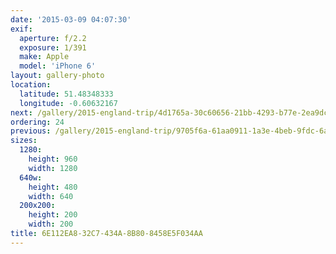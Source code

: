 ```yaml
---
date: '2015-03-09 04:07:30'
exif:
  aperture: f/2.2
  exposure: 1/391
  make: Apple
  model: 'iPhone 6'
layout: gallery-photo
location:
  latitude: 51.48348333
  longitude: -0.60632167
next: /gallery/2015-england-trip/4d1765a-30c60656-21bb-4293-b77e-2ea9dcf2281e
ordering: 24
previous: /gallery/2015-england-trip/9705f6a-61aa0911-1a3e-4beb-9fdc-6a280ad49ced
sizes:
  1280:
    height: 960
    width: 1280
  640w:
    height: 480
    width: 640
  200x200:
    height: 200
    width: 200
title: 6E112EA8-32C7-434A-8B80-8458E5F034AA
---
```

